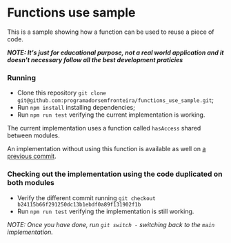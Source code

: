 # Functions use sample
This is a sample showing how a function can be used to reuse a piece of code.

_**NOTE: It's just for educational purpose, not a real world application and it doesn't necessary follow all the best development praticies**_

### Running
 - Clone this repository `git clone git@github.com:programadorsemfronteira/functions_use_sample.git`; 
 - Run `npm install` installing dependencies;
 - Run `npm run test` verifying the current implementation is working.

 The current implementation uses a function called `hasAccess` shared between modules.

 An implementation without using this function is available as well on [a previous commit](https://github.com/programadorsemfronteira/functions_use_sample/commit/b24115b66f291250dc13b1ebdf0a89f131902f1b).

 ### Checking out the implementation using the code duplicated on both modules 

- Verify the different commit running `git checkout b24115b66f291250dc13b1ebdf0a89f131902f1b`
- Run `npm run test` verifying the implementation is still working.

_NOTE: Once you have done, run `git switch -` switching back to the `main` implementation._
